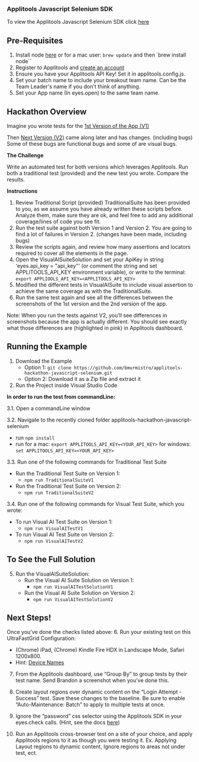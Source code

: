 ### Applitools Javascript Selenium SDK  
To view the Applitools Javascript Selenium SDK click [here](https://www.npmjs.com/package/@applitools/eyes-selenium)
## Pre-Requisites
1.  Install node [here](https://nodejs.org/en/) or for a mac user: `brew update` and then `brew install node``
2.  Register to Applitools and [create an account](https://auth.applitools.com/users/register)
3.  Ensure you have your Applitools API Key! Set it in applitools.config.js. 
4.  Set your batch name to include your breakout team name. Can be the Team Leader's name if you don't think of anything. 
5.  Set your App name (In eyes.open) to the same team name. 

## Hackathon Overview
Imagine you wrote tests for the [1st Version of the App (V1)](https://demo.applitools.com/hackathon.html)

Then [Next Version (V2)](https://demo.applitools.com/hackathonV2.html) came along later and has changes. (including bugs) Some of these bugs are functional bugs and some of are visual bugs. 

**The Challenge**

Write an automated test for both versions which leverages Applitools. Run both a traditional test (provided) and the new test you wrote. Compare the results.

**Instructions**

1.  Review Traditional Script (provided) TraditionalSuite has been provided to you, as we assume you have already written these scripts before. Analyze them, make sure they are ok, and feel free to add any additional coverage/lines of code you see fit.
2.  Run the test suite against both Version 1 and Version 2. You are going to find a lot of failures in Version 2. (changes have been made, including bugs)
3.  Review the scripts again, and review how many assertions and locators required to cover all the elements in the page.
4.  Open the VisualAISuiteSolution and set your ApiKey in string 'eyes.api_key = "api_key"' (or comment the string and set APPLITOOLS_API_KEY environment variable), or write to the terminal: `export APPLIOOLS_API_KEY=<APPLITOOLS_API_KEY>`
5.  Modified the different tests in VisualAISuite to include visual assertion to achieve the same coverage as with the TraditionalSuite.
6.  Run the same test again and see all the differences between the screenshots of the 1st version and the 2nd version of the app.

Note: When you run the tests against V2, you’ll see differences in screenshots because the app is actually different. You should see exactly what those differences are (highlighted in pink) in Applitools dashboard.

## Running the Example

1.  Download the Example
    -  Option 1:  `git clone https://github.com/bmurmistro/applitools-hackathon-javascript-selenium.git`
    -  Option 2:  Download it as a Zip file and extract it
2.  Run the Project inside Visual Studio Code

**In order to run the test from commandLine:**

3.1.  Open a commandLine window

3.2.  Navigate to the recently cloned folder applitools-hackathon-javascript-selenium
- run `npm install`
- run for a mac: `export APPLITOOLS_API_KEY=<YOUR_API_KEY>` for windows: `set APPLITOOLS_API_KEY=<YOUR_API_KEY>`
  
3.3.  Run one of the following commands for Traditional Test Suite
-  Run the Traditional Test Suite on Version 1: 
    -  `npm run TraditionalSuiteV1`
 -  Run the Traditional Test Suite on Version 2:
    -  `npm run TraditionalSuiteV2`
    
3.4.  Run one of the following commands for Visual Test Suite, which you wrote:
- To run Visual AI Test Suite on Version 1:
    - `npm run VisualAITestV1`
- To run Visual AI Test Suite on Version 2:
    - `npm run VisualAITestV2`

## To See the Full Solution

5. Run the VisualAISuiteSolution:
    - Run the Visual AI Suite Solution on Version 1: 
       - `npm run VisualAITestSolutionV1`
    -  Run the Visual AI Suite Solution on Version 2:
       -  `npm run VisualAITestSolutionV2`
       
## Next Steps!

Once you’ve done the checks listed above: 
6. Run your existing test on this UltraFastGrid Configuration: 

- (Chrome) iPad, (Chrome) Kindle Fire HDX in Landscape Mode, Safari 1200x800.
- Hint: [Device Names](https://github.com/applitools/eyes.sdk.javascript1/blob/master/packages/eyes-sdk-core/lib/config/DeviceName.js)

7. From the Applitools dashboard, use “Group By” to group tests by their test name. Send Brandon a screenshot when you’ve done this. 

8. Create layout regions over dynamic content on the “Login Attempt - Success” test. Save these changes to the baseline. Be sure to enable “Auto-Maintenance: Batch” to apply to multiple tests at once. 

9. Ignore the “password” css selector using the Applitools SDK in your eyes.check calls. (Hint, see the docs [here](https://www.npmjs.com/package/@applitools/eyes-selenium))

10. Run an Applitools cross-browser test on a site of your choice, and apply Applitools regions to it as though you were testing it. Ex. Applying Layout regions to dynamic content, Ignore regions to areas not under test, ect. 

